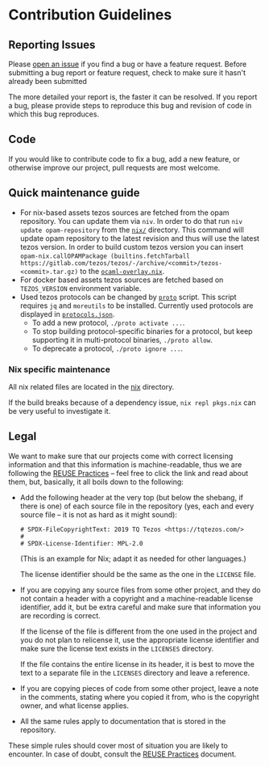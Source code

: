# Contribution Guidelines

## Reporting Issues

Please [open an issue](https://github.com/serokell/tezos-packaging/issues/new/choose)
if you find a bug or have a feature request.
Before submitting a bug report or feature request, check to make sure it hasn't already been submitted

The more detailed your report is, the faster it can be resolved.
If you report a bug, please provide steps to reproduce this bug and revision of code in which this bug reproduces.


## Code

If you would like to contribute code to fix a bug, add a new feature, or
otherwise improve our project, pull requests are most welcome.

## Quick maintenance guide

- For nix-based assets tezos sources are fetched from the opam repository.
  You can update them via `niv`. In order to do that run
  `niv update opam-repository` from the [`nix/`](../nix) directory. This command will update
  opam repository to the latest revision and thus will use the latest tezos version.
  In order to build custom tezos version you can insert
  `opam-nix.callOPAMPackage (builtins.fetchTarball https://gitlab.com/tezos/tezos/-/archive/<commit>/tezos-<commit>.tar.gz)`
  to the [`ocaml-overlay.nix`](../nix/build/ocaml-overlay.nix).
- For docker based assets tezos sources are fetched based on `TEZOS_VERSION` environment variable.
- Used tezos protocols can be changed by [`proto`](../scripts/proto) script.
  This script requires `jq` and `moreutils` to be installed.
  Currently used protocols are displayed in [`protocols.json`](../protocols.json).
  - To add a new protocol, `./proto activate ...`.
  - To stop building protocol-specific binaries for a protocol, but keep supporting it in
    multi-protocol binaries, `./proto allow`.
  - To deprecate a protocol, `./proto ignore ...`.

### Nix specific maintenance

All nix related files are located in the [nix](../nix) directory.

If the build breaks because of a dependency issue, `nix repl pkgs.nix`
can be very useful to investigate it.

## Legal

We want to make sure that our projects come with correct licensing information
and that this information is machine-readable, thus we are following the
[REUSE Practices][reuse] – feel free to click the link and read about them,
but, basically, it all boils down to the following:

  * Add the following header at the very top (but below the shebang, if there
    is one) of each source file in the repository (yes, each and every source
    file – it is not as hard as it might sound):

    ```
    # SPDX-FileCopyrightText: 2019 TQ Tezos <https://tqtezos.com/>
    #
    # SPDX-License-Identifier: MPL-2.0
    ```

    (This is an example for Nix; adapt it as needed for other languages.)

    The license identifier should be the same as the one in the `LICENSE` file.

  * If you are copying any source files from some other project, and they do not
    contain a header with a copyright and a machine-readable license identifier,
    add it, but be extra careful and make sure that information you are recording
    is correct.

    If the license of the file is different from the one used in the project and
    you do not plan to relicense it, use the appropriate license identifier and
    make sure the license text exists in the `LICENSES` directory.

    If the file contains the entire license in its header, it is best to move the
    text to a separate file in the `LICENSES` directory and leave a reference.

  * If you are copying pieces of code from some other project, leave a note in the
    comments, stating where you copied it from, who is the copyright owner, and
    what license applies.

  * All the same rules apply to documentation that is stored in the repository.

These simple rules should cover most of situation you are likely to encounter.
In case of doubt, consult the [REUSE Practices][reuse] document.

[reuse]: https://reuse.software/spec/
